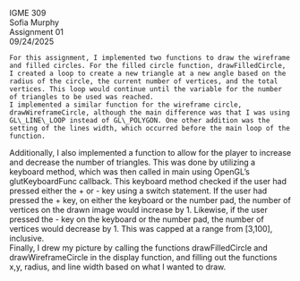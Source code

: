 IGME 309  
Sofia Murphy  
Assignment 01  
09/24/2025

	For this assignment, I implemented two functions to draw the wireframe and filled circles. For the filled circle function, drawFilledCircle, I created a loop to create a new triangle at a new angle based on the radius of the circle, the current number of vertices, and the total vertices. This loop would continue until the variable for the number of triangles to be used was reached.  
	I implemented a similar function for the wireframe circle, drawWireframeCircle, although the main difference was that I was using GL\_LINE\_LOOP instead of GL\_POLYGON. One other addition was the setting of the lines width, which occurred before the main loop of the function.   
Additionally, I also implemented a function to allow for the player to increase and decrease the number of triangles. This was done by utilizing a keyboard method, which was then called in main using OpenGL’s glutKeyboardFunc callback. This keyboard method checked if the user had pressed either the \+ or \- key using a switch statement. If the user had pressed the \+ key, on either the keyboard or the number pad, the number of vertices on the drawn image would increase by 1\. Likewise, if the user pressed the \- key on the keyboard or the number pad, the number of vertices would decrease by 1\. This was capped at a range from \[3,100\], inclusive.    
Finally, I drew my picture by calling the functions drawFilledCircle and drawWireframeCircle in the display function, and filling out the functions x,y, radius, and line width based on what I wanted to draw.   
